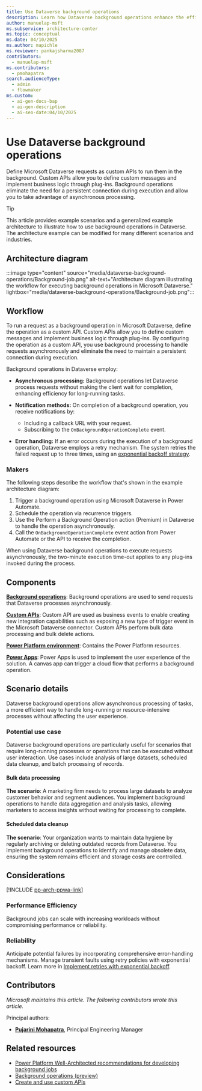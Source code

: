 ```yaml
---
title: Use Dataverse background operations
description: Learn how Dataverse background operations enhance the efficiency of your solutions by using asynchronous processing and eliminating persistent connections.
author: manuelap-msft
ms.subservice: architecture-center
ms.topic: conceptual
ms.date: 04/10/2025
ms.author: mapichle
ms.reviewer: pankajsharma2087
contributors:
  - manuelap-msft
ms.contributors:
  - pmohapatra
search.audienceType:
  - admin
  - flowmaker
ms.custom:
  - ai-gen-docs-bap
  - ai-gen-description
  - ai-seo-date:04/10/2025
---
```


# Use Dataverse background operations

Define Microsoft Dataverse requests as custom APIs to run them in the background. Custom APIs allow you to define custom messages and implement business logic through plug-ins. Background operations eliminate the need for a persistent connection during execution and allow you to take advantage of asynchronous processing. 

> [!TIP]
> This article provides example scenarios and a generalized example architecture to illustrate how to use background operations in Dataverse. The architecture example can be modified for many different scenarios and industries.

## Architecture diagram

:::image type="content" source="media/dataverse-background-operations/Background-job.png" alt-text="Architecture diagram illustrating the workflow for executing background operations in Microsoft Dataverse." lightbox="media/dataverse-background-operations/Background-job.png":::

## Workflow

To run a request as a background operation in Microsoft Dataverse, define the operation as a custom API. Custom APIs allow you to define custom messages and implement business logic through plug-ins. By configuring the operation as a custom API, you use background processing to handle requests asynchronously and eliminate the need to maintain a persistent connection during execution.

Background operations in Dataverse employ:

- **Asynchronous processing:** Background operations let Dataverse process requests without making the client wait for completion, enhancing efficiency for long-running tasks.

- **Notification methods:** On completion of a background operation, you receive notifications by:
  - Including a callback URL with your request.
  - Subscribing to the `OnBackgroundOperationComplete` event.
  
- **Error handling:** If an error occurs during the execution of a background operation, Dataverse employs a retry mechanism. The system retries the failed request up to three times, using an [exponential backoff strategy](/power-platform/well-architected/reliability/handle-transient-faults).

### Makers

The following steps describe the workflow that's shown in the example architecture diagram:

1. Trigger a background operation using Microsoft Dataverse in Power Automate.
1. Schedule the operation via recurrence triggers.
1. Use the Perform a Background Operation action (Premium) in Dataverse to handle the operation asynchronously.
1. Call the `OnBackgroundOperationComplete` event action from Power Automate or the API to receive the completion.

When using Dataverse background operations to execute requests asynchronously, the two-minute execution time-out applies to any plug-ins invoked during the process.

## Components

**[Background operations](/power-apps/developer/data-platform/background-operations?tabs=sdk)**: Background operations are used to send requests that Dataverse processes asynchronously.

**[Custom APIs](/power-apps/developer/data-platform/custom-api)**: Custom API are used as business events to enable creating new integration capabilities such as exposing a new type of trigger event in the Microsoft Dataverse connector. Custom APIs perform bulk data processing and bulk delete actions.

**[Power Platform environment](/power-platform/admin/environments-overview)**: Contains the Power Platform resources.

**[Power Apps](/power-apps/)**: Power Apps is used to implement the user experience of the solution. A canvas app can trigger a cloud flow that performs a background operation.

## Scenario details

Dataverse background operations allow asynchronous processing of tasks, a more efficient way to handle long-running or resource-intensive processes without affecting the user experience.

### Potential use case

Dataverse background operations are particularly useful for scenarios that require long-running processes or operations that can be executed without user interaction. Use cases include analysis of large datasets, scheduled data cleanup, and batch processing of records.

#### Bulk data processing

**The scenario**: A marketing firm needs to process large datasets to analyze customer behavior and segment audiences. You implement background operations to handle data aggregation and analysis tasks, allowing marketers to access insights without waiting for processing to complete.

#### Scheduled data cleanup

**The scenario**: Your organization wants to maintain data hygiene by regularly archiving or deleting outdated records from Dataverse. You implement background operations to identify and manage obsolete data, ensuring the system remains efficient and storage costs are controlled.

## Considerations

[!INCLUDE [pp-arch-ppwa-link](../../includes/pp-arch-ppwa-link.md)]

### Performance Efficiency

Background jobs can scale with increasing workloads without compromising performance or reliability.

### Reliability

Anticipate potential failures by incorporating comprehensive error-handling mechanisms. Manage transient faults using retry policies with exponential backoff. Learn more in [Implement retries with exponential backoff](/dotnet/architecture/microservices/implement-resilient-applications/implement-retries-exponential-backoff).

## Contributors

_Microsoft maintains this article. The following contributors wrote this article._

Principal authors:

- **[Pujarini Mohapatra](https://www.linkedin.com/in/biswapm/)**, Principal Engineering Manager

## Related resources

- [Power Platform Well-Architected recommendations for developing background jobs](/power-platform/well-architected/reliability/background-jobs)
- [Background operations (preview)](/power-apps/developer/data-platform/background-operations?tabs=sdk)
- [Create and use custom APIs](/power-apps/developer/data-platform/custom-api)
